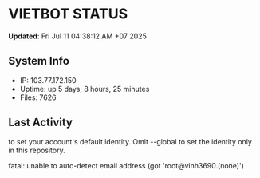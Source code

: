 # VIETBOT STATUS
**Updated**: Fri Jul 11 04:38:12 AM +07 2025

## System Info
- IP: 103.77.172.150
- Uptime: up 5 days, 8 hours, 25 minutes
- Files: 7626

## Last Activity

to set your account's default identity.
Omit --global to set the identity only in this repository.

fatal: unable to auto-detect email address (got 'root@vinh3690.(none)')
